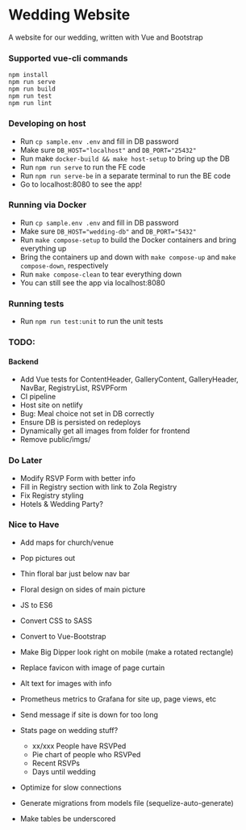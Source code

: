 # Wedding Website
A website for our wedding, written with Vue and Bootstrap

### Supported vue-cli commands
```
npm install
npm run serve
npm run build
npm run test
npm run lint
```

### Developing on host
- Run `cp sample.env .env` and fill in DB password
- Make sure `DB_HOST="localhost"` and `DB_PORT="25432"`
- Run make `docker-build && make host-setup` to bring up the DB
- Run `npm run serve` to run the FE code
- Run `npm run serve-be` in a separate terminal to run the BE code
- Go to localhost:8080 to see the app!


### Running via Docker
- Run `cp sample.env .env` and fill in DB password
- Make sure `DB_HOST="wedding-db"` and `DB_PORT="5432"`
- Run `make compose-setup` to build the Docker containers and bring everything up
- Bring the containers up and down with `make compose-up` and `make compose-down`, respectively
- Run `make compose-clean` to tear everything down
- You can still see the app via localhost:8080


### Running tests
- Run `npm run test:unit` to run the unit tests

### TODO:

#### Backend
- Add Vue tests for ContentHeader, GalleryContent, GalleryHeader, NavBar, RegistryList, RSVPForm
- CI pipeline
- Host site on netlify
- Bug: Meal choice not set in DB correctly
- Ensure DB is persisted on redeploys
- Dynamically get all images from folder for frontend
- Remove public/imgs/

### Do Later
- Modify RSVP Form with better info
- Fill in Registry section with link to Zola Registry
- Fix Registry styling
- Hotels & Wedding Party?

### Nice to Have
- Add maps for church/venue
- Pop pictures out
- Thin floral bar just below nav bar
- Floral design on sides of main picture
- JS to ES6
- Convert CSS to SASS
- Convert to Vue-Bootstrap
- Make Big Dipper look right on mobile (make a rotated rectangle)
- Replace favicon with image of page curtain
- Alt text for images with info
- Prometheus metrics to Grafana for site up, page views, etc
- Send message if site is down for too long

- Stats page on wedding stuff?
    - xx/xxx People have RSVPed
    - Pie chart of people who RSVPed
    - Recent RSVPs
    - Days until wedding
- Optimize for slow connections
- Generate migrations from models file (sequelize-auto-generate)
- Make tables be underscored
